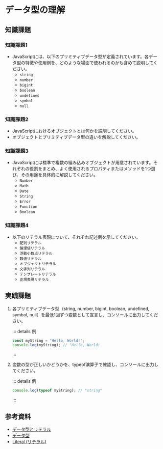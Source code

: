 # データ型の理解

## 知識課題

### 知識課題1

- JavaScriptには、以下のプリミティブデータ型が定義されています。各データ型の特徴や使用例を、どのような場面で使われるのかも含めて説明してください。
  - `string`
  - `number`
  - `bigint`
  - `boolean`
  - `undefined`
  - `symbol`
  - `null`

### 知識課題2

- JavaScriptにおけるオブジェクトとは何かを説明してください。
- オブジェクトとプリミティブデータ型の違いを解説してください。

### 知識課題3

- JavaScriptには標準で複数の組み込みオブジェクトが用意されています。それぞれの役割をまとめ、よく使用されるプロパティまたはメソッドを1つ選び、その用途を具体的に解説してください。
  - `Number`
  - `Math`
  - `Date`
  - `String`
  - `Error`
  - `Function`
  - `Boolean`

### 知識課題4

- 以下のリテラル表現について、それぞれ記述例を示してください。
  - `配列リテラル`
  - `論理値リテラル`
  - `浮動小数点リテラル`
  - `数値リテラル`
  - `オブジェクトリテラル`
  - `文字列リテラル`
  - `テンプレートリテラル`
  - `正規表現リテラル`

## 実践課題

1. 各プリミティブデータ型（string, number, bigint, boolean, undefined, symbol, null）を最低1回ずつ変数として宣言し、コンソールに出力してください。

    ::: details 例

    ``` js
    const myString = "Hello, World!";
    console.log(myString); // "Hello, World!
    ```

    :::

2. 変数の型が正しいかどうかを、typeof演算子で確認し、コンソールに出力してください。

    ::: details 例

    ``` js
    console.log(typeof myString); // "string"
    ```

    :::

## 参考資料

- [データ型とリテラル](https://jsprimer.net/basic/data-type/)
- [データ型](https://ja.javascript.info/types)
- [Literal (リテラル)](https://developer.mozilla.org/ja/docs/Glossary/Literal)
